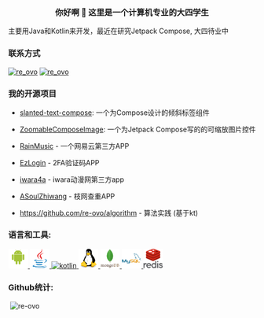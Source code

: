 <h3 align="center">你好啊 👋 这里是一个计算机专业的大四学生</h3>

主要用Java和Kotlin来开发，最近在研究Jetpack Compose, 大四待业中

<h3 align="left">联系方式</h3>
<p align="left">
<a href="mailto:re_dev@qq.com" target="blank"><img align="center" src="https://raw.githubusercontent.com/re-ovo/re-ovo/main/email_black_24dp.svg" alt="re_ovo" height="30" width="40" /></a>
<a href="https://stackoverflow.com/users/9440615/re-ovo" target="blank"><img align="center" src="https://raw.githubusercontent.com/rahuldkjain/github-profile-readme-generator/master/src/images/icons/Social/stack-overflow.svg" alt="re_ovo" height="30" width="40" /></a>
</p>

<h3 align="left">我的开源项目</h3>

* [slanted-text-compose](https://github.com/re-ovo/slanted-text-compose): 一个为Compose设计的倾斜标签组件
* [ZoomableComposeImage](https://github.com/re-ovo/ZoomableComposeImage): 一个为Jetpack Compose写的的可缩放图片控件

* [RainMusic](https://github.com/re-ovo/RainMusic) - 一个网易云第三方APP
* [EzLogin](https://github.com/re-ovo/ezlogin) - 2FA验证码APP   
* [iwara4a](https://github.com/re-ovo/iwara4a) - iwara动漫网第三方app   
* [ASoulZhiwang](https://github.com/re-ovo/ASoulZhiWang) - 枝网查重APP
* https://github.com/re-ovo/algorithm - 算法实践 (基于kt)

<h3 align="left">语言和工具:</h3>
<p align="left"> <a href="https://developer.android.com" target="_blank" rel="noreferrer"> <img src="https://raw.githubusercontent.com/devicons/devicon/master/icons/android/android-original-wordmark.svg" alt="android" width="40" height="40"/> </a> <a href="https://www.java.com" target="_blank" rel="noreferrer"> <img src="https://raw.githubusercontent.com/devicons/devicon/master/icons/java/java-original.svg" alt="java" width="40" height="40"/> </a> <a href="https://kotlinlang.org" target="_blank" rel="noreferrer"> <img src="https://www.vectorlogo.zone/logos/kotlinlang/kotlinlang-icon.svg" alt="kotlin" width="40" height="40"/> </a> <a href="https://www.linux.org/" target="_blank" rel="noreferrer"> <img src="https://raw.githubusercontent.com/devicons/devicon/master/icons/linux/linux-original.svg" alt="linux" width="40" height="40"/> </a> <a href="https://www.mongodb.com/" target="_blank" rel="noreferrer"> <img src="https://raw.githubusercontent.com/devicons/devicon/master/icons/mongodb/mongodb-original-wordmark.svg" alt="mongodb" width="40" height="40"/> </a> <a href="https://www.mysql.com/" target="_blank" rel="noreferrer"> <img src="https://raw.githubusercontent.com/devicons/devicon/master/icons/mysql/mysql-original-wordmark.svg" alt="mysql" width="40" height="40"/> </a> <a href="https://redis.io" target="_blank" rel="noreferrer"> <img src="https://raw.githubusercontent.com/devicons/devicon/master/icons/redis/redis-original-wordmark.svg" alt="redis" width="40" height="40"/> </a> </p>
<h3 align="left">Github统计:</h3>
<p>&nbsp;<img align="center" src="https://github-readme-stats.vercel.app/api?username=re-ovo&show_icons=true&locale=en" alt="re-ovo" /></p>
